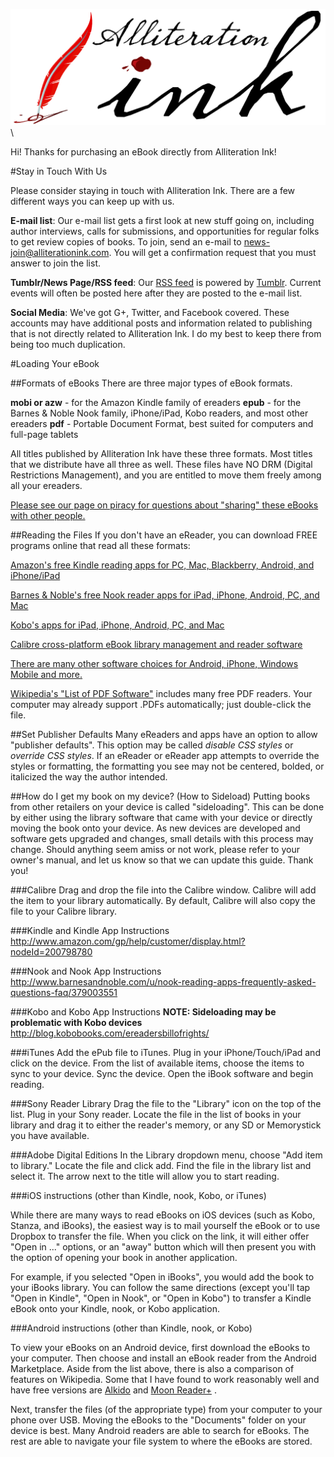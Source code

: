 ![](aink_logo.png "Alliteration Ink")\

Hi!  Thanks for purchasing an eBook directly from Alliteration Ink!  

#Stay in Touch With Us

Please consider staying in touch with Alliteration Ink.  There are a few different ways you can keep up with us.

**E-mail list**: Our e-mail list gets a first look at new stuff going on, including author interviews, calls for submissions, and opportunities for regular folks to get review copies of books. To join, send an e-mail to <news-join@alliterationink.com>. You will get a confirmation request that you must answer to join the list.

**Tumblr/News Page/RSS feed**: Our [RSS feed](http://feeds.feedburner.com/ainknews) is powered by [Tumblr](http://alliterationink.tumblr.com). Current events will often be posted here after they are posted to the e-mail list.

**Social Media**: We've got G+, Twitter, and Facebook covered. These accounts may have additional posts and information related to publishing that is not directly related to Alliteration Ink.  I do my best to keep there from being too much duplication.

#Loading Your eBook

##Formats of eBooks
There are three major types of eBook formats.

**mobi or azw** - for the Amazon Kindle family of ereaders
**epub** - for the Barnes & Noble Nook family, iPhone/iPad, Kobo readers, and most other ereaders
**pdf** - Portable Document Format, best suited for computers and full-page tablets

All titles published by Alliteration Ink have these three formats. Most titles that we distribute have all three as well. These files have NO DRM (Digital Restrictions Management), and you are entitled to move them freely among all your ereaders. 

[Please see our page on piracy for questions about "sharing" these eBooks with other people.](http://alliterationink.com/piracy.html)

##Reading the Files
If you don't have an eReader, you can download FREE programs online that read all these formats:

[Amazon's free Kindle reading apps for PC, Mac, Blackberry, Android, and iPhone/iPad](http://www.amazon.com/gp/feature.html/ref=kcp_ipad_mkt_lnd?docId=1000493771)  

[Barnes & Noble's free Nook reader apps for iPad, iPhone, Android, PC, and Mac](http://www.barnesandnoble.com/u/free-nook-apps/379002321/)  

[Kobo's apps for iPad, iPhone, Android, PC, and Mac](http://www.kobobooks.com/apps)  

[Calibre cross-platform eBook library management and reader software](http://calibre-ebook.com/)  

[There are many other software choices for Android, iPhone, Windows Mobile and more. ](http://wiki.mobileread.com/wiki/EBook_software)  

[Wikipedia's "List of PDF Software"](http://en.wikipedia.org/wiki/List_of_PDF_software) includes many free PDF readers. Your computer may already support .PDFs automatically; just double-click the file. 

##Set Publisher Defaults
Many eReaders and apps have an option to allow "publisher defaults".  This option may be called *disable CSS styles* or *override CSS styles*.  If an eReader or eReader app attempts to override the styles or formatting, the formatting you see may not be centered, bolded, or italicized the way the author intended.  

##How do I get my book on my device? (How to Sideload)
Putting books from other retailers on your device is called "sideloading". This can be done by either using the library software that came with your device or directly moving the book onto your device. As new devices are developed and software gets upgraded and changes, small details with this process may change. Should anything seem amiss or not work, please refer to your owner's manual, and let us know so that we can update this guide. Thank you!

###Calibre
Drag and drop the file into the Calibre window.  Calibre will add the item to your library automatically.  By default, Calibre will also copy the file to your Calibre library.

###Kindle and Kindle App Instructions
<http://www.amazon.com/gp/help/customer/display.html?nodeId=200798780>

###Nook and Nook App Instructions   
<http://www.barnesandnoble.com/u/nook-reading-apps-frequently-asked-questions-faq/379003551>

###Kobo and Kobo App Instructions
**NOTE: Sideloading may be problematic with Kobo devices**  
<http://blog.kobobooks.com/ereadersbillofrights/>

###iTunes 
Add the ePub file to iTunes. Plug in your iPhone/Touch/iPad and click on the device. From the list of available items, choose the items to sync to your device. Sync the device. Open the iBook software and begin reading.

###Sony Reader Library
Drag the file to the "Library" icon on the top of the list. Plug in your Sony reader. Locate the file in the list of books in your library and drag it to either the reader's memory, or any SD or Memorystick you have available. 

###Adobe Digital Editions
In the Library dropdown menu, choose "Add item to library." Locate the file and click add. Find the file in the library list and select it. The arrow next to the title will allow you to start reading.

###iOS instructions (other than Kindle, nook, Kobo, or iTunes)

While there are many ways to read eBooks on iOS devices (such as Kobo, Stanza, and iBooks), the easiest way is to mail yourself the eBook or to use Dropbox to transfer the file. When you click on the link, it will either offer "Open in ..." options, or an "away" button which will then present you with the option of opening your book in another application.

For example, if you selected "Open in iBooks", you would add the book to your iBooks library. You can follow the same directions (except you'll tap "Open in Kindle", "Open in Nook", or "Open in Kobo") to transfer a Kindle eBook onto your Kindle, nook, or Kobo application.

###Android instructions (other than Kindle, nook, or Kobo)

To view your eBooks on an Android device, first download the eBooks to your computer. Then choose and install an eBook reader from the Android Marketplace. Aside from the list above, there is also a comparison of features on Wikipedia. Some that I have found to work reasonably well and have free versions are [Alkido](http://www.aldiko.com/) and [Moon Reader+](http://www.moondownload.com/) .

Next, transfer the files (of the appropriate type) from your computer to your phone over USB. Moving the eBooks to the "Documents" folder on your device is best.  Many Android readers are able to search for eBooks.  The rest are able to navigate your file system to where the eBooks are stored.
